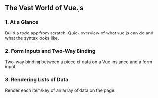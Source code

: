 ## The Vast World of Vue.js

### 1. At a Glance

Build a todo app from scratch. Quick overview of what vue.js can do
and what the syntax looks like.

### 2. Form Inputs and Two-Way Binding

Two-way binding between a piece of data on a Vue instance and a 
form input

### 3. Rendering Lists of Data

Render each item/key of an array of data on the page.